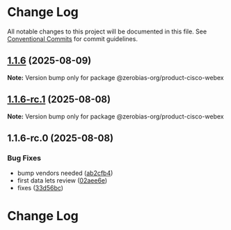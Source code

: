 # Change Log

All notable changes to this project will be documented in this file.
See [Conventional Commits](https://conventionalcommits.org) for commit guidelines.

## [1.1.6](https://github.com/zerobias-org/product/compare/@zerobias-org/product-cisco-webex@1.1.6-rc.1...@zerobias-org/product-cisco-webex@1.1.6) (2025-08-09)

**Note:** Version bump only for package @zerobias-org/product-cisco-webex





## [1.1.6-rc.1](https://github.com/zerobias-org/product/compare/@zerobias-org/product-cisco-webex@1.1.6-rc.0...@zerobias-org/product-cisco-webex@1.1.6-rc.1) (2025-08-08)

**Note:** Version bump only for package @zerobias-org/product-cisco-webex





## 1.1.6-rc.0 (2025-08-08)


### Bug Fixes

* bump vendors needed ([ab2cfb4](https://github.com/zerobias-org/product/commit/ab2cfb4a9cf2e3008e08b068f98011fec096c932))
* first data lets review ([02aee6e](https://github.com/zerobias-org/product/commit/02aee6e8c4f11675de7c63a00f4c8254a67a4dd7))
* fixes ([33d56bc](https://github.com/zerobias-org/product/commit/33d56bcaedf3fa5e3939a33c0fb57eda53539d05))





# Change Log

